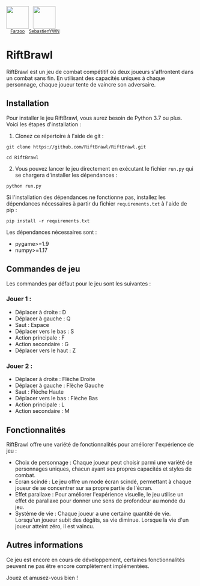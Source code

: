 <div style="display: flex;">
    <div style="text-align: center;">
        <img src="https://github.com/Farzoo.png" width="60px"/><br/>
        <sub><a href="https://github.com/Farzoo">Farzoo</a></sub>
    </div>
    <div style="text-align: center;">
        <img src="https://github.com/SebastienYWN.png" width="60px"/><br/>
        <sub><a href="https://github.com/SebastienYWN">SebastienYWN</a></sub>
    </div>
</div>

# RiftBrawl

RiftBrawl est un jeu de combat compétitif où deux joueurs s'affrontent dans un combat sans fin. En utilisant des capacités uniques à chaque personnage, chaque joueur tente de vaincre son adversaire.

## Installation

Pour installer le jeu RiftBrawl, vous aurez besoin de Python 3.7 ou plus. Voici les étapes d'installation :
1. Clonez ce répertoire à l'aide de git :
```
git clone https://github.com/RiftBrawl/RiftBrawl.git
```
```
cd RiftBrawl
```
2. Vous pouvez lancer le jeu directement en exécutant le fichier ```run.py``` qui se chargera d'installer les dépendances :
```
python run.py
``` 
Si l'installation des dépendances ne fonctionne pas, installez les dépendances nécessaires à partir du fichier ```requirements.txt``` à l'aide de pip :
```
pip install -r requirements.txt
```
Les dépendances nécessaires sont :
* pygame>=1.9
* numpy>=1.17

## Commandes de jeu 

Les commandes par défaut pour le jeu sont les suivantes :

### Jouer 1 :

- Déplacer à droite : D
- Déplacer à gauche : Q
- Saut : Espace
- Déplacer vers le bas : S
- Action principale : F
- Action secondaire : G
- Déplacer vers le haut : Z

### Jouer 2 :

- Déplacer à droite : Flèche Droite
- Déplacer à gauche : Flèche Gauche
- Saut : Flèche Haute
- Déplacer vers le bas : Flèche Bas
- Action principale : L
- Action secondaire : M

## Fonctionnalités

RiftBrawl offre une variété de fonctionnalités pour améliorer l'expérience de jeu :
- Choix de personnage : Chaque joueur peut choisir parmi une variété de personnages uniques, chacun ayant ses propres capacités et styles de combat.
- Écran scindé : Le jeu offre un mode écran scindé, permettant à chaque joueur de se concentrer sur sa propre partie de l'écran.
- Effet parallaxe : Pour améliorer l'expérience visuelle, le jeu utilise un effet de parallaxe pour donner une sens de profondeur au monde du jeu.
- Système de vie : Chaque joueur a une certaine quantité de vie. Lorsqu'un joueur subit des dégâts, sa vie diminue. Lorsque la vie d'un joueur atteint zéro, il est vaincu.

## Autres informations 

Ce jeu est encore en cours de développement, certaines fonctionnalités peuvent ne pas être encore complètement implémentées.

Jouez et amusez-vous bien !